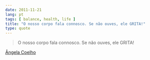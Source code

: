 ```yaml
---
date: 2011-11-21
lang: pt
tags: [ balance, health, life ]
title: "O nosso corpo fala connosco. Se não ouves, ele GRITA!"
type: quote
---
```


> O nosso corpo fala connosco. Se não ouves, ele GRITA!

[Ângela Coelho](http://www.familycoaching.pt/Angela-Coelho.html)

